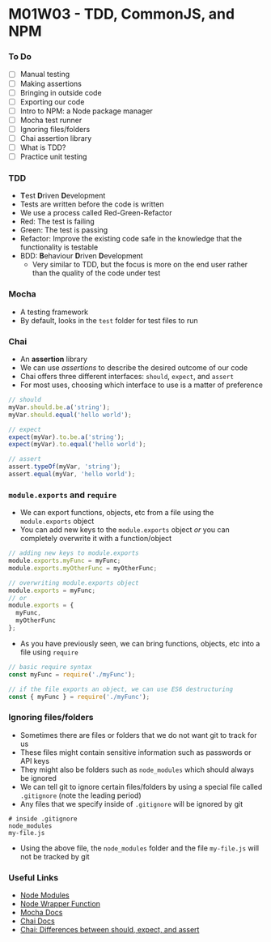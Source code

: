 # M01W03 - TDD, CommonJS, and NPM

### To Do
- [ ] Manual testing
- [ ] Making assertions
- [ ] Bringing in outside code
- [ ] Exporting our code
- [ ] Intro to NPM: a Node package manager
- [ ] Mocha test runner
- [ ] Ignoring files/folders
- [ ] Chai assertion library
- [ ] What is TDD?
- [ ] Practice unit testing

### TDD
- **T**est **D**riven **D**evelopment
- Tests are written before the code is written
- We use a process called Red-Green-Refactor
- Red: The test is failing
- Green: The test is passing
- Refactor: Improve the existing code safe in the knowledge that the functionality is testable
- BDD: **B**ehaviour **D**riven **D**evelopment
  - Very similar to TDD, but the focus is more on the end user rather than the quality of the code under test

### Mocha
- A testing framework
- By default, looks in the `test` folder for test files to run

### Chai
- An **assertion** library
- We can use _assertions_ to describe the desired outcome of our code
- Chai offers three different interfaces: `should`, `expect`, and `assert`
- For most uses, choosing which interface to use is a matter of preference

```js
// should
myVar.should.be.a('string');
myVar.should.equal('hello world');

// expect
expect(myVar).to.be.a('string');
expect(myVar).to.equal('hello world');

// assert
assert.typeOf(myVar, 'string');
assert.equal(myVar, 'hello world');
```

### `module.exports` and `require`
- We can export functions, objects, etc from a file using the `module.exports` object
- You can add new keys to the `module.exports` object _or_ you can completely overwrite it with a function/object

```js
// adding new keys to module.exports
module.exports.myFunc = myFunc;
module.exports.myOtherFunc = myOtherFunc;

// overwriting module.exports object
module.exports = myFunc;
// or
module.exports = {
  myFunc,
  myOtherFunc
};
```

- As you have previously seen, we can bring functions, objects, etc into a file using `require`

```js
// basic require syntax
const myFunc = require('./myFunc');

// if the file exports an object, we can use ES6 destructuring
const { myFunc } = require('./myFunc');
```

### Ignoring files/folders
* Sometimes there are files or folders that we do not want git to track for us
* These files might contain sensitive information such as passwords or API keys
* They might also be folders such as `node_modules` which should always be ignored
* We can tell git to ignore certain files/folders by using a special file called `.gitignore` (note the leading period)
* Any files that we specify inside of `.gitignore` will be ignored by git

```
# inside .gitignore
node_modules
my-file.js
```

* Using the above file, the `node_modules` folder and the file `my-file.js` will not be tracked by git

### Useful Links
- [Node Modules](https://nodejs.org/docs/latest/api/modules.html)
- [Node Wrapper Function](https://nodejs.org/api/modules.html#modules_the_module_wrapper)
- [Mocha Docs](https://mochajs.org/)
- [Chai Docs](https://www.chaijs.com/)
- [Chai: Differences between should, expect, and assert](https://www.chaijs.com/guide/styles/#differences)
